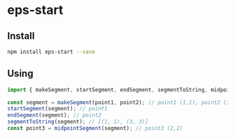 # eps-start


## Install

```sh
npm install eps-start --save
```

## Using

```javascript
import { makeSegment, startSegment, endSegment, segmentToString, midpointSegment } from 'eps-start';

const segment = makeSegment(point1, point2); // point1 (1,1), point2 (3,3)
startSegment(segment); // point1
endSegment(segment); // point2
segmentToString(segment); // [(1, 1), (3, 3)]
const point3 = midpointSegment(segment); // point3 (2,2)

```

